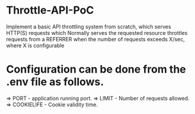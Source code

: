 # Throttle-API-PoC
Implement a basic API throttling system from scratch, which serves HTTP(S) requests which  Normally serves the requested resource  throttles requests from a REFERRER when the number of requests exceeds X/sec, where X is configurable

# Configuration can be done from the .env file as follows.

=> PORT - application running port.
=> LIMIT - Number of requests allowed.
=> COOKIELIFE - Cookie validity time.

